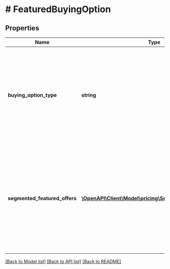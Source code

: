 # # FeaturedBuyingOption

## Properties

Name | Type | Description | Notes
------------ | ------------- | ------------- | -------------
**buying_option_type** | **string** | The buying option type for the featured offer. &#x60;buyingOptionType&#x60; represents the buying options that a customer receives on the detail page, such as &#x60;B2B&#x60;, &#x60;Fresh&#x60;, and &#x60;Subscribe n Save&#x60;. &#x60;buyingOptionType&#x60; currently supports &#x60;NEW&#x60; as a value. |
**segmented_featured_offers** | [**\OpenAPI\Client\Model\pricing\SegmentedFeaturedOffer[]**](SegmentedFeaturedOffer.md) | A list of segmented featured offers for the current buying option type. A segment can be considered as a group of regional contexts that all have the same featured offer. A regional context is a combination of factors such as customer type, region, or postal code and buying option. |

[[Back to Model list]](../../README.md#models) [[Back to API list]](../../README.md#endpoints) [[Back to README]](../../README.md)
